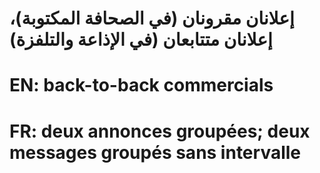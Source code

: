 # إعلانان مقرونان (في الصحافة المكتوبة)، إعلانان متتابعان (في الإذاعة والتلفزة)

# EN: back-to-back commercials

# FR: deux annonces groupées; deux messages groupés sans intervalle
